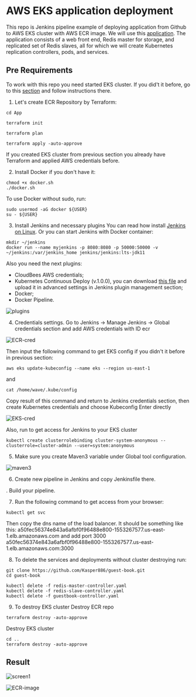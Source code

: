 # AWS EKS application deployment
This repo is Jenkins pipeline example of deploying application from Github to AWS EKS cluster with AWS ECR image. We will use this [application](https://github.com/Kasper886/guest-book). The application consists of a web front end, Redis master for storage, and replicated set of Redis slaves, all for which we will create Kubernetes replication controllers, pods, and services.

## Pre Requirements
To work with this repo you need started EKS cluster. If you did't it before, go to this [section](https://github.com/Kasper886/WaveProject/tree/master/EKS-Cluster) and follow instructions there.

1. Let's create ECR Repository by Terraform:
```
cd App
```
```
terraform init
```
```
terraform plan
```
```
terraform apply -auto-approve
```
If you created EKS cluster from previous section you already have Terraform and applied AWS credentials before.

2. Install Docker if you don't have it:
```
chmod +x docker.sh
./docker.sh
```
To use Docker without sudo, run:
```
sudo usermod -aG docker ${USER}
su - ${USER}
```

3. Install Jenkins and necessary plugins
You can read how install [Jenkins on Linux](https://www.jenkins.io/doc/book/installing/linux/).
Or you can start Jenkins with Docker container:
```
mkdir ~/jenkins
docker run --name myjenkins -p 8080:8080 -p 50000:50000 -v ~/jenkins:/var/jenkins_home jenkins/jenkins:lts-jdk11
```
Also you need the next plugins:
- CloudBees AWS credentials;
- Kubernetes Continuous Deploy (v.1.0.0), you can download [this file](https://updates.jenkins.io/download/plugins/kubernetes-cd/1.0.0/kubernetes-cd.hpi) and upload it in advanced settings in Jenkins plugin management section;
- Docker;
- Docker Pipeline.

![plugins](https://user-images.githubusercontent.com/51818001/141674103-1117057c-8c71-4de4-98d0-18a63c5ad179.png)

4. Credentials settings.
Go to Jenkins -> Manage Jenkins -> Global credentials section and add AWS credentials with ID ecr

![ECR-cred](https://user-images.githubusercontent.com/51818001/141673986-8f615e47-3bf5-4748-9466-5f669bf4e481.png)

Then input the following command to get EKS config if you didn't it before in previous section:
```
aws eks update-kubeconfig --name eks --region us-east-1
```
and
```
cat /home/wave/.kube/config
```
Copy result of this command and return to Jenkins credentials section, then create Kubernetes credentials and choose Kubeconfig Enter directly

![EKS-cred](https://user-images.githubusercontent.com/51818001/141674297-d0678fe6-1622-4044-9cfb-e68cb84dd45a.png)

Also, run to get access for Jenkins to your EKS cluster
```
kubectl create clusterrolebinding cluster-system-anonymous --clusterrole=cluster-admin --user=system:anonymous
```

5. Make sure you create Maven3 variable under Global tool configuration.

![maven3](https://user-images.githubusercontent.com/51818001/141674371-a22998f4-0c63-4b0e-b928-9e581c30f14f.png)

6. Create new pipeline in Jenkins and copy Jenkinsfile there.

. Build your pipeline.

7. Run the following command to get access from your browser:
```
kubectl get svc
```
Then copy the dns name of the load balancer. It should be something like this:
a50fec56374e843a6afbf0f96488e800-1553267577.us-east-1.elb.amazonaws.com
and add port 3000
a50fec56374e843a6afbf0f96488e800-1553267577.us-east-1.elb.amazonaws.com:3000

8. To delete the services and deployments without cluster destroying run:
```
git clone https://github.com/Kasper886/guest-book.git
cd guest-book
```
```
kubectl delete -f redis-master-controller.yaml
kubectl delete -f redis-slave-controller.yaml
kubectl delete -f guestbook-controller.yaml
```
9. To destroy EKS cluster
Destroy ECR repo
```
terraform destroy -auto-approve
```
Destroy EKS cluster
```
cd ..
terraform destroy -auto-approve
```

## Result

![screen1](https://user-images.githubusercontent.com/51818001/141676063-6bab5a63-558c-4968-9440-7f3072184b88.png)

![ECR-image](https://user-images.githubusercontent.com/51818001/141675918-eabf9fec-90fa-4225-a829-bb447a116e6b.png)
